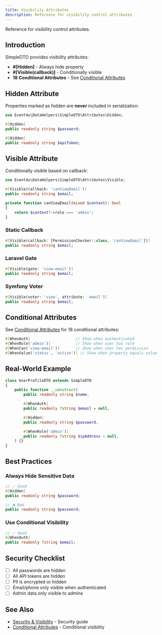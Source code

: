 ```yaml
---
title: Visibility Attributes
description: Reference for visibility control attributes
---
```


Reference for visibility control attributes.

## Introduction

SimpleDTO provides visibility attributes:

- **#[Hidden]** - Always hide property
- **#[Visible(callback)]** - Conditionally visible
- **18 Conditional Attributes** - See [Conditional Attributes](/attributes/conditional/)

## Hidden Attribute

Properties marked as hidden are **never** included in serialization:

```php
use Event4u\DataHelpers\SimpleDTO\Attributes\Hidden;

#[Hidden]
public readonly string $password;

#[Hidden]
public readonly string $apiToken;
```

## Visible Attribute

Conditionally visible based on callback:

```php
use Event4u\DataHelpers\SimpleDTO\Attributes\Visible;

#[Visible(callback: 'canViewEmail')]
public readonly string $email;

private function canViewEmail(mixed $context): bool
{
    return $context?->role === 'admin';
}
```

### Static Callback

```php
#[Visible(callback: [PermissionChecker::class, 'canViewEmail'])]
public readonly string $email;
```

### Laravel Gate

```php
#[Visible(gate: 'view-email')]
public readonly string $email;
```

### Symfony Voter

```php
#[Visible(voter: 'view', attribute: 'email')]
public readonly string $email;
```

## Conditional Attributes

See [Conditional Attributes](/attributes/conditional/) for 18 conditional attributes:

```php
#[WhenAuth]                    // Show when authenticated
#[WhenRole('admin')]           // Show when user has role
#[WhenCan('view-email')]       // Show when user has permission
#[WhenValue('status', 'active')] // Show when property equals value
```

## Real-World Example

```php
class UserProfileDTO extends SimpleDTO
{
    public function __construct(
        public readonly string $name,

        #[WhenAuth]
        public readonly ?string $email = null,

        #[Hidden]
        public readonly string $password,

        #[WhenRole('admin')]
        public readonly ?string $ipAddress = null,
    ) {}
}
```

## Best Practices

### Always Hide Sensitive Data

```php
// ✅ Good
#[Hidden]
public readonly string $password;

// ❌ Bad
public readonly string $password;
```

### Use Conditional Visibility

```php
// ✅ Good
#[WhenAuth]
public readonly ?string $email;
```

## Security Checklist

- [ ] All passwords are hidden
- [ ] All API tokens are hidden
- [ ] PII is encrypted or hidden
- [ ] Email/phone only visible when authenticated
- [ ] Admin data only visible to admins

## See Also

- [Security & Visibility](/simple-dto/security-visibility/) - Security guide
- [Conditional Attributes](/attributes/conditional/) - Conditional visibility
